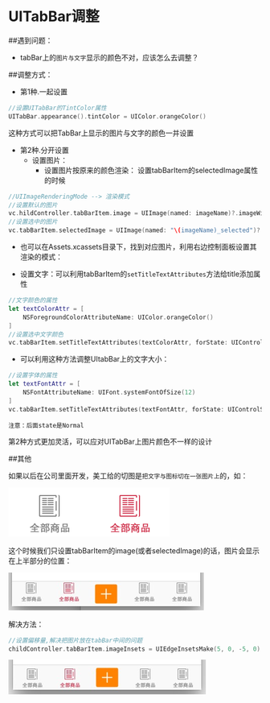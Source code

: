 # UITabBar调整

##遇到问题：
* tabBar上的`图片与文字`显示的颜色不对，应该怎么去调整？

##调整方式：
* 第1种.一起设置

```swift
//设置UITabBar的TintColor属性
UITabBar.appearance().tintColor = UIColor.orangeColor()
```
这种方式可以把TabBar上显示的图片与文字的颜色一并设置

* 第2种.分开设置
    * 设置图片：
        * 设置图片按原来的颜色渲染：
        设置tabBarItem的selectedImage属性的时候


```swift
//UIImageRenderingMode --> 渲染模式
//设置默认的图片
vc.hildController.tabBarItem.image = UIImage(named: imageName)?.imageWithRenderingMode(UIImageRenderingMode.AlwaysOriginal)
//设置选中的图片
vc.tabBarItem.selectedImage = UIImage(named: "\(imageName)_selected")?.imageWithRenderingMode( UIImageRenderingMode.AlwaysOriginal)
```
* 也可以在Assets.xcassets目录下，找到对应图片，利用右边控制面板设置其渲染的模式：
<!--needpicture-->
* 设置文字：可以利用tabBarItem的`setTitleTextAttributes`方法给title添加属性

```swift
//文字颜色的属性
let textColorAttr = [
    NSForegroundColorAttributeName: UIColor.orangeColor()
]
//设置选中文字颜色
vc.tabBarItem.setTitleTextAttributes(textColorAttr, forState: UIControlState.Selected)
```
* 可以利用这种方法调整UItabBar上的文字大小：

```swift
//设置字体的属性
let textFontAttr = [
    NSFontAttributeName: UIFont.systemFontOfSize(12)
]
vc.tabBarItem.setTitleTextAttributes(textFontAttr, forState: UIControlState.Normal)
```

`注意：后面state是Normal`

第2种方式更加灵活，可以应对UITabBar上图片颜色不一样的设计

##其他

如果以后在公司里面开发，美工给的切图是`把文字与图标切在一张图片上`的，如：

![](../image/allproducts.png)![](../image/allproducts_s.png)

这个时候我们只设置tabBarItem的image(或者selectedImage)的话，图片会显示 在上半部分的位置：

![](../image/allproducts_effects.png)

解决方法：
```swift
//设置偏移量,解决把图片放在tabBar中间的问题
childController.tabBarItem.imageInsets = UIEdgeInsetsMake(5, 0, -5, 0)
```

![](../image/allproducts_effects_right.png)




